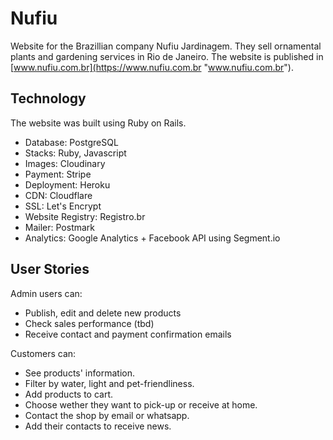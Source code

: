 # Nufiu
Website for the Brazillian company Nufiu Jardinagem. They sell ornamental plants and gardening services in Rio de Janeiro. The website is published in [www.nufiu.com.br](https://www.nufiu.com.br "www.nufiu.com.br").

## Technology
The website was built using Ruby on Rails.
- Database: PostgreSQL
- Stacks: Ruby, Javascript
- Images: Cloudinary
- Payment: Stripe
- Deployment: Heroku
- CDN: Cloudflare
- SSL: Let's Encrypt
- Website Registry: Registro.br
- Mailer: Postmark
- Analytics: Google Analytics + Facebook API using Segment.io

## User Stories
Admin users can:
- Publish, edit and delete new products
- Check sales performance (tbd)
- Receive contact and payment confirmation emails

Customers can:
- See products' information.
- Filter by water, light and pet-friendliness.
- Add products to cart.
- Choose wether they want to pick-up or receive at home.
- Contact the shop by email or whatsapp.
- Add their contacts to receive news.
